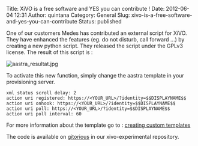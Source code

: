 Title: XiVO is a free software and YES you can contribute !
Date: 2012-06-04 12:31
Author: quintana
Category: General
Slug: xivo-is-a-free-software-and-yes-you-can-contribute
Status: published

One of our customers Medes has contributed an external script for XiVO.
They have enhanced the features (eg. do not disturb, call forward ...)
by creating a new python script. They released the script under the
GPLv3 license. The result of this script is :

![aastra\_resultat.jpg](/public/.aastra_resultat_m.jpg "aastra_resultat.jpg, juin 2012")

To activate this new function, simply change the aastra template in your
provisioning server.

~~~
xml status scroll delay: 2
action uri registered: https://<YOUR_URL>/?identity=$$DISPLAYNAME$$
action uri onhook: https://<YOUR_URL>/?identity=$$DISPLAYNAME$$
action uri poll: https://<YOUR_URL>/?identity=$$DISPLAYNAME$$
action uri poll interval: 60
~~~


For more information about the template go to : [creating custom
templates](http://documentation.xivo.fr/production/administration/provisioning/adv_configuration.html#creating-custom-templates)

The code is available on
[gitorious](https://gitorious.org/xivo/xivo-experimental/trees/master/xivoaastrafrommedes)
in our xivo-experimental repository.

</p>

